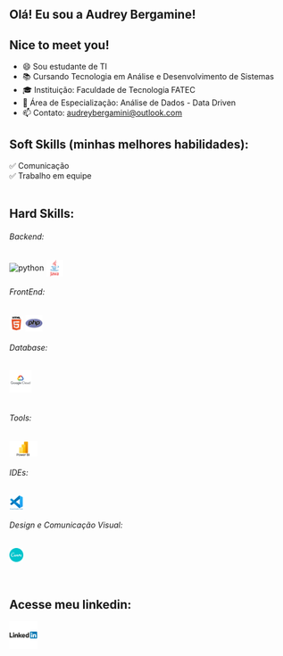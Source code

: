 
## Olá! Eu sou a Audrey Bergamine!
## Nice to meet you!

- 😄 Sou estudante de TI <br>
- 📚 Cursando Tecnologia em Análise e Desenvolvimento de Sistemas <br>
- 🎓 Instituição: Faculdade de Tecnologia FATEC <br>
- 🧙 Área de Especialização: Análise de Dados - Data Driven <br>
- 📫 Contato: audreybergamini@outlook.com <br>


<div>
<!--   <ahref="https://github.com/AudreyBergamine">
  <img heigh="180em" src="https://github-readme-stats.vercel.app/api?username=AudreyBergamine&show_icons=true&theme=dracula&include_all_commits=true&count_private=true"/> -->
</div>

## Soft Skills (minhas melhores habilidades): 
✅ Comunicação <br>
✅ Trabalho em equipe <br><br>
  
## Hard Skills: 
<div style="display: inline_block" align="left">
<h6>Backend: </h6>
<img align="center" alt="python" width="5%" src="https://cdn.jsdelivr.net/gh/devicons/devicon/icons/python/python-original.svg"/>    
<img align="center" alt="Java" width="6%" src="https://github.com/devicons/devicon/blob/v2.15.1/icons/java/java-original-wordmark.svg"/>  
</br>
  
<h6>FrontEnd: </h6>
<img align="center" alt="HTML5" width="5%" src="https://github.com/devicons/devicon/blob/v2.15.1/icons/html5/html5-original-wordmark.svg"/>
<img align="center" alt="PHP" width="6%" src="https://github.com/devicons/devicon/blob/v2.15.1/icons/php/php-original.svg"/>
</br>
  
<h6>Database: </h6> 
<img align="center" alt="GoogleCloud" width="8%" src="https://github.com/devicons/devicon/blob/master/icons/googlecloud/googlecloud-original-wordmark.svg"/>
</br></br>
  
<h6>Tools: </h6>
<img align="center" alt="PowerBI" width="10%" src="https://github.com/AudreyBergamine/AudreyBergamine/blob/main/Power-BI-Symbol.png"/>
</br>
  
<h6>IDEs: </h6>
<img align="center" alt="VSCode" width="5%" src="https://github.com/devicons/devicon/blob/master/icons/vscode/vscode-original-wordmark.svg"/>        
</br>

<h6>Design e Comunicação Visual: </h6>
<img align="center" alt="Canva" width="5%" src="https://github.com/devicons/devicon/blob/master/icons/canva/canva-original.svg"/>
</div></br></br>

## Acesse meu linkedin:
<div style="display: inline_block" align="left">
<a href="https://www.linkedin.com/in/audrey-bergamine-a44b9325a/" target="blank"><img align="center" alt="linkedin" width="10%" src="https://github.com/devicons/devicon/blob/master/icons/linkedin/linkedin-original-wordmark.svg"/>
</div>

